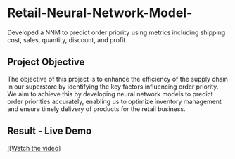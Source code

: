 # Retail-Neural-Network-Model-
Developed a NNM to predict order priority using metrics including shipping cost, sales, quantity, discount, and profit.

## Project Objective
The objective of this project is to enhance the efficiency of the supply chain in our superstore by identifying the key factors influencing order priority. 
We aim to achieve this by developing neural network models to predict order priorities accurately, enabling us to optimize inventory management and ensure timely delivery of products for the retail business.

## Result - Live Demo
[![Watch the video]](https://youtu.be/tsOBjlMjbXQ)

